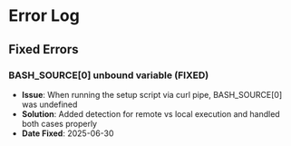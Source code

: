 <!-- Errors from the previous run go in this file. Use this, and the chat context to determine what the best next course of action would be. If there are no errors, assume this is the first run, or the previous run (if available) was successful -->

# Error Log

## Fixed Errors

### BASH_SOURCE[0] unbound variable (FIXED)
- **Issue**: When running the setup script via curl pipe, BASH_SOURCE[0] was undefined
- **Solution**: Added detection for remote vs local execution and handled both cases properly
- **Date Fixed**: 2025-06-30